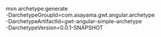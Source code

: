 mvn archetype:generate \
  -DarchetypeGroupId=com.asayama.gwt.angular.archetype \
  -DarchetypeArtifactId=gwt-angular-simple-archetype \
  -DarchetypeVersion=0.0.1-SNAPSHOT
